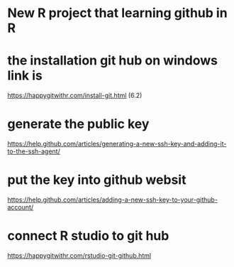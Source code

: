 # New R project that learning github in R
# the installation git hub on windows link is
https://happygitwithr.com/install-git.html (6.2)


# generate the public key 
https://help.github.com/articles/generating-a-new-ssh-key-and-adding-it-to-the-ssh-agent/

# put the key into github websit

https://help.github.com/articles/adding-a-new-ssh-key-to-your-github-account/

# connect R studio to git hub

https://happygitwithr.com/rstudio-git-github.html